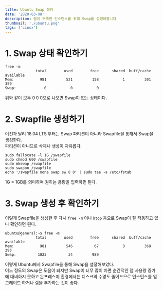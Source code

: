 ```yaml
---
title: Ubuntu Swap 설정
date: '2020-03-08'
description: 램이 부족한 인스턴스를 위해 Swap를 설정해봅니다
thumbnail: './ubuntu.png'
tags: ['Linux']
---
```


# 1. Swap 상태 확인하기

```
free -m
              total        used        free      shared  buff/cache   available
Mem:            981         521         158           1         301         359
Swap:             0           0           0
```

위와 같이 모두 0 0 0으로 나오면 Swap이 없는 상태이다.

# 2. Swapfile 생성하기

이전과 달리 18.04 LTS 부터는 Swap 파티션이 아니라 Swapfile을 통해서 Swap을 생성한다.  
파티션이 아니므로 삭제나 생성이 자유롭다.

```
sudo fallocate -l 1G /swapfile
sudo chmod 600 /swapfile
sudo mkswap /swapfile
sudo swapon /swapfile
echo '/swapfile none swap sw 0 0' | sudo tee -a /etc/fstab
```

1G = 1GB를 의미하며 원하는 용량을 입력하면 된다.

# 3. Swap 생성 후 확인하기

이렇게 Swapfile을 생성한 후 다시 `free -m` 이나 `htop` 등으로 Swap이 잘 작동하고 있나 확인하면 된다.

```
ubuntu@general:~$ free -m
              total        used        free      shared  buff/cache   available
Mem:            981         546          67           3         368         293
Swap:          1023          34         989
```

이렇게 Ubuntu에서 Swapfile을 통해 Swap을 설정해보았다.  
어느 정도의 Swap은 도움이 되지만 Swap이 너무 많이 차면 순간적인 램 사용량 증가에 대비하지 못하고 온프레스미 환경에서는 디스크의 수명도 줄어드므로 인스턴스를 업그레이드 하거나 램을 추가하는 것이 좋다.
